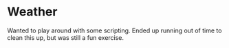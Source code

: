 # Weather

Wanted to play around with some scripting. Ended up running out of time to clean this up, but was still a fun exercise.
